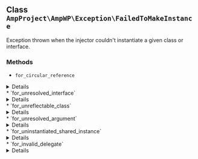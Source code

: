 ## Class `AmpProject\AmpWP\Exception\FailedToMakeInstance`

Exception thrown when the injector couldn&#039;t instantiate a given class or interface.

### Methods
* `for_circular_reference`

<details>

```php
static public for_circular_reference( $interface_or_class )
```

Create a new instance of the exception for an interface or class that created a circular reference.


</details>
* `for_unresolved_interface`

<details>

```php
static public for_unresolved_interface( $interface )
```

Create a new instance of the exception for an interface that could not be resolved to an instantiable class.


</details>
* `for_unreflectable_class`

<details>

```php
static public for_unreflectable_class( $interface_or_class )
```

Create a new instance of the exception for an interface or class that could not be reflected upon.


</details>
* `for_unresolved_argument`

<details>

```php
static public for_unresolved_argument( $argument_name, $class )
```

Create a new instance of the exception for an argument that could not be resolved.


</details>
* `for_uninstantiated_shared_instance`

<details>

```php
static public for_uninstantiated_shared_instance( $class )
```

Create a new instance of the exception for a class that was meant to be reused but was not yet instantiated.


</details>
* `for_invalid_delegate`

<details>

```php
static public for_invalid_delegate( $class )
```

Create a new instance of the exception for a delegate that was requested for a class that doesn&#039;t have one.


</details>
